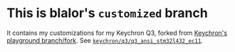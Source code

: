 # This is blalor's `customized` branch

It contains my customizations for my Keychron Q3, forked from [Keychron's playground branch/fork](https://github.com/Keychron/qmk_firmware/tree/playground/keyboards/keychron).  See [`keychron/q3/q3_ansi_stm32l432_ec11`](keychron/q3/q3_ansi_stm32l432_ec11).
